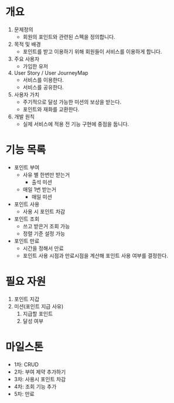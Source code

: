# 개요

1. 문제정의
    - 회원의 포인트와 관련된 스펙을 정의합니다.
2. 목적 및 배경 
    - 포인트를 받고 이용하기 위해 회원들이 서비스를 이용하게 합니다.
3. 주요 사용자
    - 가입한 유저
4. User Story / User JourneyMap
    - 서비스를 이용한다.
    - 서비스를 공유한다.
5. 사용자 가치
    - 주기적으로 달성 가능한 미션의 보상을 받는다.
    - 포인트와 재화를 교환한다.
6. 개발 원칙
    - 실제 서비스에 적용 전 기능 구현에 중점을 둡니다.

# 기능 목록

- 포인트 부여
    - 사유 별 한번만 받는거
        - 출석 미션
    - 매일 1번 받는거
        - 매일 미션
- 포인트 사용
    - 사용 시 포인트 차감
- 포인트 조회
    - 쓰고 받은거 조회 가능
    - 정렬 기준 설정 가능
- 포인트 만료
    - 시간을 정해서 만료
    - 포인트 사용 시점과 만료시점을 계산해 포인트 사용 여부를 결정한다.

# 필요 자원
1. 포인트 지갑
1. 미션(포인트 지급 사유)
    1. 지급할 포인트
    1. 달성 여부

# 마일스톤

- 1차: CRUD
- 2차: 부여 제약 추가하기
- 3차: 사용시 포인트 차감
- 4차: 조회 기능 추가
- 5차: 만료

